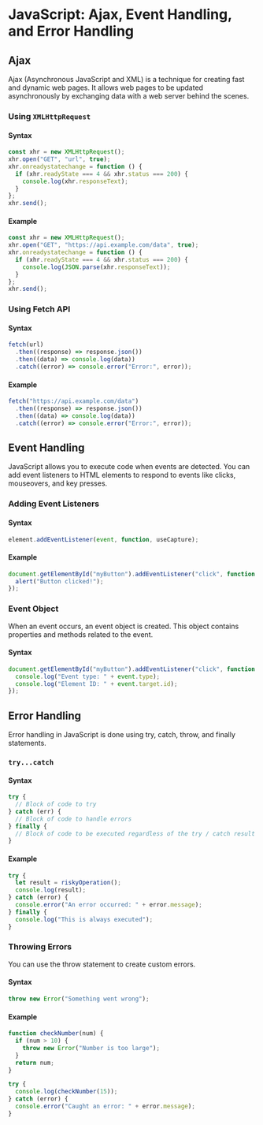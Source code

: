 # JavaScript: Ajax, Event Handling, and Error Handling

## Ajax

Ajax (Asynchronous JavaScript and XML) is a technique for creating fast and dynamic web pages. It allows web pages to be updated asynchronously by exchanging data with a web server behind the scenes.

### Using `XMLHttpRequest`

#### Syntax

```javascript
const xhr = new XMLHttpRequest();
xhr.open("GET", "url", true);
xhr.onreadystatechange = function () {
  if (xhr.readyState === 4 && xhr.status === 200) {
    console.log(xhr.responseText);
  }
};
xhr.send();
```

#### Example

```javascript
const xhr = new XMLHttpRequest();
xhr.open("GET", "https://api.example.com/data", true);
xhr.onreadystatechange = function () {
  if (xhr.readyState === 4 && xhr.status === 200) {
    console.log(JSON.parse(xhr.responseText));
  }
};
xhr.send();
```

### Using Fetch API

#### Syntax

```javascript
fetch(url)
  .then((response) => response.json())
  .then((data) => console.log(data))
  .catch((error) => console.error("Error:", error));
```

#### Example

```javascript
fetch("https://api.example.com/data")
  .then((response) => response.json())
  .then((data) => console.log(data))
  .catch((error) => console.error("Error:", error));
```

## Event Handling

JavaScript allows you to execute code when events are detected. You can add event listeners to HTML elements to respond to events like clicks, mouseovers, and key presses.

### Adding Event Listeners

#### Syntax

```javascript
element.addEventListener(event, function, useCapture);
```

#### Example

```javascript
document.getElementById("myButton").addEventListener("click", function () {
  alert("Button clicked!");
});
```

### Event Object

When an event occurs, an event object is created. This object contains properties and methods related to the event.

#### Syntax

```javascript
document.getElementById("myButton").addEventListener("click", function (event) {
  console.log("Event type: " + event.type);
  console.log("Element ID: " + event.target.id);
});
```

## Error Handling

Error handling in JavaScript is done using try, catch, throw, and finally statements.

### `try...catch`

#### Syntax

```javascript
try {
  // Block of code to try
} catch (err) {
  // Block of code to handle errors
} finally {
  // Block of code to be executed regardless of the try / catch result
}
```

#### Example

```javascript
try {
  let result = riskyOperation();
  console.log(result);
} catch (error) {
  console.error("An error occurred: " + error.message);
} finally {
  console.log("This is always executed");
}
```

### Throwing Errors

You can use the throw statement to create custom errors.

#### Syntax

```javascript
throw new Error("Something went wrong");
```

#### Example

```javascript
function checkNumber(num) {
  if (num > 10) {
    throw new Error("Number is too large");
  }
  return num;
}

try {
  console.log(checkNumber(15));
} catch (error) {
  console.error("Caught an error: " + error.message);
}
```
